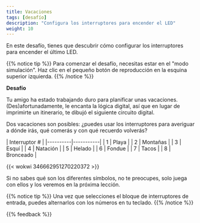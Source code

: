 ```yaml
---
title: Vacaciones
tags: [desafío]
description: "Configura los interruptores para encender el LED"
weight: 10
---
```


En este desafío, tienes que descubrir cómo configurar los interruptores para encender el último LED.

{{% notice tip %}}
Para comenzar el desafío, necesitas estar en el "modo simulación". Haz clic en el pequeño botón de reproducción en la esquina superior izquierda.
{{% /notice %}}

**Desafío**

Tu amigo ha estado trabajando duro para planificar unas vacaciones. (Des)afortunadamente, le encanta la lógica digital, así que en lugar de imprimirte un itinerario, te dibujó el siguiente circuito digital.

Dos vacaciones son posibles: ¿puedes usar los interruptores para averiguar a dónde irás, qué comerás y con qué recuerdo volverás?

|      Interruptor #   |
|----------|-----------|
| 1        | Playa     |
| 2        | Montañas  |
| 3        | Esquí     |
| 4        | Natación  |
| 5        | Helado    |
| 6        | Fondue    |
| 7        | Tacos     |
| 8        | Bronceado |

{{< wokwi 346662951270220372 >}}

Si no sabes qué son los diferentes símbolos, no te preocupes, solo juega con ellos y los veremos en la próxima lección.

{{% notice tip %}}
Una vez que selecciones el bloque de interruptores de entrada, puedes alternarlos con los números en tu teclado.
{{% /notice %}}

{{% feedback %}}
